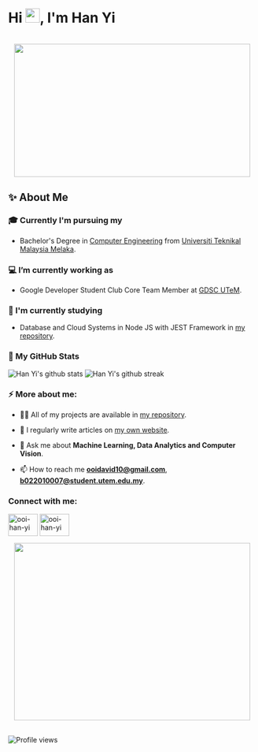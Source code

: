 <h1 align='left'> Hi <img src="https://github.com/TheDudeThatCode/TheDudeThatCode/blob/master/Assets/Hi.gif" width="29px">, I'm Han Yi </h1></br>

<div id="header" align="center">
  <img src="https://media.giphy.com/media/1GEATImIxEXVR79Dhk/giphy.gif" width="480" height="270"/>
</div>

<h2 align='left'> ✨ About Me </h2>

<h3 align='left'> 🎓 Currently I'm pursuing my </h2>
<p align="left">

* Bachelor's Degree in [Computer Engineering](https://portalfkekk.utem.edu.my/web/index.php/prospective-students/programme-offered/benr/) from [Universiti Teknikal Malaysia Melaka](https://www.utem.edu.my/).
</p>

<h3 align='left'> 💻 I’m currently working as </h2>
<p align="left">

* Google Developer Student Club Core Team Member at [GDSC UTeM](https://gdsc.community.dev/technical-university-of-malaysia-malacca/).
</p>

<h3 align='left'> 🌱 I'm currently studying  </h2>
<p align="left">

* Database and Cloud Systems in Node JS with JEST Framework in [my repository](https://github.com/David00i/jest-mongoDB).
</p>


<h3 align='left'> 🚀 My GitHub Stats  </h2>
<p align="left">

![Han Yi's github stats](https://github-readme-stats.vercel.app/api?username=David00i&show_icons=true&count_private=true&locale=en)
![Han Yi's github streak](https://hystreak.herokuapp.com/?user=David00i&date_format=M%20j%5B%2C%20Y%5D&border=2558FF&stroke=0C1BFF&fire=656FDD&ring=52BEDD&currStreakLabel=6B54DD&sideLabels=1321DD)
</p>


<h3 align='left'> ⚡ More about me:  </h2>
<p align="left">

* 👨‍💻 All of my projects are available in [my repository](https://github.com/David00i?tab=repositories).

* 📝 I regularly write articles on [my own website](https://ooihanyi.com/blog).

* 💬 Ask me about **Machine Learning, Data Analytics and Computer Vision**.

* 📫 How to reach me **ooidavid10@gmail.com**, **b022010007@student.utem.edu.my**.
</p>

<h3 align="left">Connect with me:</h3>
<p align="left">
<a href="https://www.linkedin.com/in/ooihanyi/" target="blank"><img align="center" src="https://camo.githubusercontent.com/c8a9c5b414cd812ad6a97a46c29af67239ddaeae08c41724ff7d945fb4c047e5/68747470733a2f2f6564656e742e6769746875622e696f2f537570657254696e7949636f6e732f696d616765732f7376672f6c696e6b6564696e2e737667" alt="ooi-han-yi" height="45" width="60" /></a>
<a href="https://www.instagram.com/david_00i/" target="blank"><img align="center" src="https://camo.githubusercontent.com/c9dacf0f25a1489fdbc6c0d2b41cda58b77fa210a13a886d6f99e027adfbd358/68747470733a2f2f6564656e742e6769746875622e696f2f537570657254696e7949636f6e732f696d616765732f7376672f696e7374616772616d2e737667" alt="ooi-han-yi" height="45" width="60" /></a>
</p>

<div align="center">
  <img src="https://media.giphy.com/media/dWesBcTLavkZuG35MI/giphy.gif" width="480" height="360"/>
</div></br>

![Profile views](https://komarev.com/ghpvc/?username=David00i&style=for-the-badge&color=blue)

<!--
**this** is a ✨ _special_ ✨ repository because its `README.md` (this file) appears on your GitHub profile.

Here are some ideas to get you started:

- 🔭 I’m currently working on ...
- 🌱 I’m currently learning ...
- 👯 I’m looking to collaborate on ...
- 🤔 I’m looking for help with ...
- 💬 Ask me about ...
- 📫 How to reach me: ...
- 😄 Pronouns: ...
- ⚡ Fun fact: ...
-->